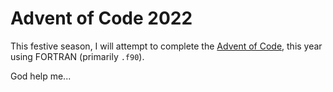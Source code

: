 # Advent of Code 2022

This festive season, I will attempt to complete the [Advent of Code](https://adventofcode.com),
this year using FORTRAN (primarily `.f90`).

God help me...
